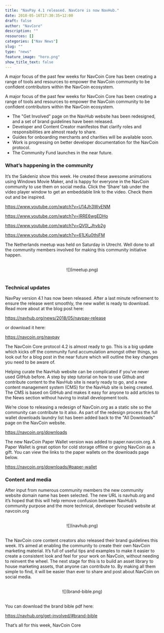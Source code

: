 ```yaml
---
title: "NavPay 4.1 released. NavCore is now NavHub."
date: 2018-05-16T17:30:35+12:00
draft: false
author: "NavCore"
description: ""
resources: []
categories: ["Nav News"]
slug: ""
type: "news"
feature_image: "hero.png"
show_title_text: false
---
```

A major focus of the past few weeks for NavCoin Core has been creating a range of tools and resources to empower the NavCoin community to be confident contributors within the NavCoin ecosystem.

<!--more-->
A major focus of the past few weeks for NavCoin Core has been creating a range of tools and resources to empower the NavCoin community to be confident contributors within the NavCoin ecosystem.

* The "Get Involved" page on the NavHub website has been redesigned, and a set of brand guidelines have been released.  
* Developer and Content Creator manifestos that clarify roles and responsibilities are almost ready to share.
* Guides for onboarding merchants and charities will be available soon.
* Work is progressing on better developer documentation for the NavCoin protocol.
* The Community Fund launches in the near future.

### What’s happening in the community

It’s the Sakdeniz show this week. He created these awesome animations using Windows Movie Maker, and is happy for everyone in the NavCoin community to use them on social media. Click the ‘Share’ tab under the video player window to get an embeddable link to the video. Check them out and be inspired.

https://www.youtube.com/watch?v=U14Jh3WyENM

https://www.youtube.com/watch?v=IRRE6wgEDHo

https://www.youtube.com/watch?v=QV0l_Jhvb2g

https://www.youtube.com/watch?v=61LKu0thjFM

The Netherlands meetup was held on Saturday in Utrecht. Well done to all the community members involved for making this community initiative happen.
<br /><br />
<section style="text-align: center">
![](meetup.png)
<br /><br />
</section>

### Technical updates

NavPay version 4.1 has now been released. After a last minute refinement to ensure the release went smoothly, the new wallet is ready to download. Read more about at the blog post here:

https://navhub.org/news/2018/05/navpay-release

or download it here:

https://navcoin.org/navpay

The NavCoin Core protocol 4.2 is almost ready to go. This is a big update which kicks off the community fund accumulation amongst other things, so look out for a blog post in the near future which will outline the key changes you need to be aware of.

Helping curate the NavHub website can be complicated if you’ve never used GitHub before. A step by step tutorial on how to use Github and contribute content to the NavHub site is nearly ready to go, and a new content management system (CMS) for the NavHub site is being created. The CMS is based on GitHub and makes it easy for anyone to add articles to the News section without having to install development tools.

We’re close to releasing a redesign of NavCoin.org as a static site so the community can contribute to it also. As part of the redesign process the full wallet downloads laundry list has been added back to the "All Downloads" page on the NavCoin website.

https://navcoin.org/downloads

The new NavCoin Paper Wallet version was added to paper.navcoin.org. A Paper Wallet is great option for cold storage offline or giving NavCoin as a gift. You can view the links to the paper wallets on the downloads page below.

https://navcoin.org/downloads/#paper-wallet

### Content and media
After input from numerous community members the new community website domain name has been selected. The new URL is navhub.org and it’s hoped that this will help remove confusion between NavHub’s community purpose and the more technical, developer focused website at navcoin.org
<br /><br />
<section style="text-align: center">
![](navhub.png)
<br /><br />
</section>

The NavCoin core content creators also released their brand guidelines this week. It’s aimed at enabling the community to create their own NavCoin marketing material. It’s full of useful tips and examples to make it easier to create a consistent look and feel for your work on NavCoin, without needing to reinvent the wheel. The next stage for this is to build an asset library to house marketing assets, that anyone can contribute to. By making all them simple to find, it will be easier than ever to share and post about NavCoin on social media.
<br /><br />
<section style="text-align: center">
![](brand-bible.png)
<br /><br />
</section>

You can download the brand bible pdf here:

https://navhub.org/get-involved/#brand-bible

That’s all for this week,
NavCoin Core
